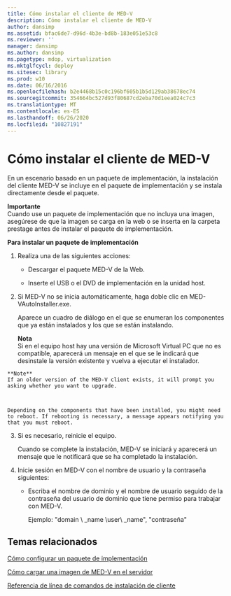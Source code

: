 ```yaml
---
title: Cómo instalar el cliente de MED-V
description: Cómo instalar el cliente de MED-V
author: dansimp
ms.assetid: bfac6de7-d96d-4b3e-bd8b-183e051e53c8
ms.reviewer: ''
manager: dansimp
ms.author: dansimp
ms.pagetype: mdop, virtualization
ms.mktglfcycl: deploy
ms.sitesec: library
ms.prod: w10
ms.date: 06/16/2016
ms.openlocfilehash: b2e4468b15c0c196bf605b1b5d129ab38678ec74
ms.sourcegitcommit: 354664bc527d93f80687cd2eba70d1eea024c7c3
ms.translationtype: MT
ms.contentlocale: es-ES
ms.lasthandoff: 06/26/2020
ms.locfileid: "10827191"
---
```

# Cómo instalar el cliente de MED-V


En un escenario basado en un paquete de implementación, la instalación del cliente MED-V se incluye en el paquete de implementación y se instala directamente desde el paquete.

**Importante**  
Cuando use un paquete de implementación que no incluya una imagen, asegúrese de que la imagen se carga en la web o se inserta en la carpeta prestage antes de instalar el paquete de implementación.



**Para instalar un paquete de implementación**

1.  Realiza una de las siguientes acciones:

    -   Descargar el paquete MED-V de la Web.

    -   Inserte el USB o el DVD de implementación en la unidad host.

2.  Si MED-V no se inicia automáticamente, haga doble clic en MED-VAutoInstaller.exe.

    Aparece un cuadro de diálogo en el que se enumeran los componentes que ya están instalados y los que se están instalando.

    **Nota**  
    Si en el equipo host hay una versión de Microsoft Virtual PC que no es compatible, aparecerá un mensaje en el que se le indicará que desinstale la versión existente y vuelva a ejecutar el instalador.



~~~
**Note**  
If an older version of the MED-V client exists, it will prompt you asking whether you want to upgrade.



Depending on the components that have been installed, you might need to reboot. If rebooting is necessary, a message appears notifying you that you must reboot.
~~~

3. Si es necesario, reinicie el equipo.

   Cuando se complete la instalación, MED-V se iniciará y aparecerá un mensaje que le notificará que se ha completado la instalación.

4. Inicie sesión en MED-V con el nombre de usuario y la contraseña siguientes:

   -   Escriba el nombre de dominio y el nombre de usuario seguido de la contraseña del usuario de dominio que tiene permiso para trabajar con MED-V.

       Ejemplo: "domain \ _name \\user\ _name", "contraseña"

## Temas relacionados


[Cómo configurar un paquete de implementación](how-to-configure-a-deployment-package.md)

[Cómo cargar una imagen de MED-V en el servidor](how-to-upload-a-med-v-image-to-the-server.md)

[Referencia de línea de comandos de instalación de cliente](client-installation-command-line-reference.md)









